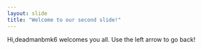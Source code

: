 ```yaml
---
layout: slide
title: "Welcome to our second slide!"
---
```

Hi,deadmanbmk6 welcomes you all.
Use the left arrow to go back!
